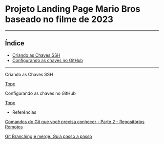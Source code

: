 # Projeto Landing Page Mario Bros baseado no filme de 2023
---
<a id="ancora"></a>
## Índice
 - [Criando as Chaves SSH](#ancora1)
 - [Configurando as chaves no GitHub](#ancora2)


---
<a id="ancora1">Criando as Chaves SSH</a>

[Topo](#ancora)

<a id="ancora2">Configurando as chaves no GitHub</a>

[Topo](#ancora)


- Referências

[Comandos do Git que você precisa conhecer - Parte 2 - Repositórios Remotos](https://www.treinaweb.com.br/blog/comandos-do-git-que-voce-precisa-conhecer-parte-2-repositorios-remotos)

[Git Branching e merge: Guia passo a passo](https://www.varonis.com/pt-br/blog/git-branching)